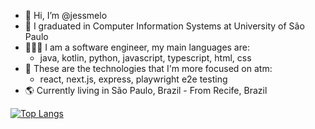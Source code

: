 - 👋 Hi, I’m @jessmelo
- 📓 I graduated in Computer Information Systems at University of São Paulo
- 👩🏻‍💻 I am a software engineer, my main languages are:
  - java, kotlin, python, javascript, typescript, html, css
- 📎 These are the technologies that I'm more focused on atm:
  - react, next.js, express, playwright e2e testing
- 🌎 Currently living in São Paulo, Brazil - From Recife, Brazil


[![Top Langs](https://github-readme-stats.vercel.app/api/top-langs/?username=jessmelo&hide=css&layout=compact&theme=dracula)](https://github.com/anuraghazra/github-readme-stats)
<!---
jessmelo/jessmelo is a ✨ special ✨ repository because its `README.md` (this file) appears on your GitHub profile.
You can click the Preview link to take a look at your changes.
--->
